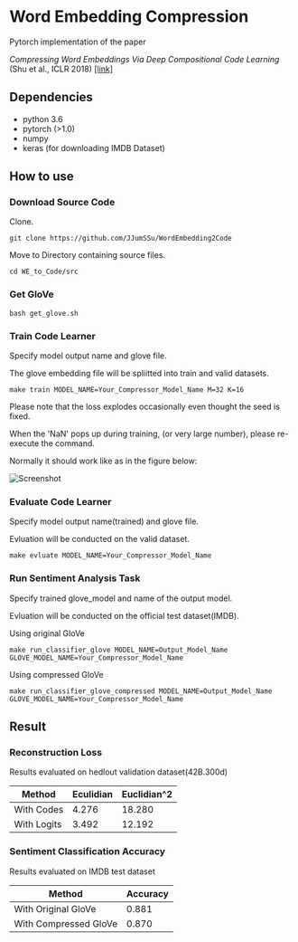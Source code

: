 # Word Embedding Compression
Pytorch implementation of the paper

*Compressing Word Embeddings Via Deep Compositional Code Learning* (Shu et al., ICLR 2018)  [[link]](https://arxiv.org/abs/1711.01068)

## Dependencies

* python 3.6
* pytorch (>1.0)
* numpy
* keras (for downloading IMDB Dataset)

## How to use

### Download Source Code

Clone.

```git clone https://github.com/JJumSSu/WordEmbedding2Code```

Move to Directory containing source files.

```cd WE_to_Code/src```

### Get GloVe

```
bash get_glove.sh
```

### Train Code Learner

Specify model output name and glove file.

The glove embedding file will be spliitted into train and valid datasets.

```make train MODEL_NAME=Your_Compressor_Model_Name M=32 K=16```

Please note that the loss explodes occasionally even thought the seed is fixed.

When the 'NaN' pops up during training, (or very large number), please re-execute the command.

Normally it should work like as in the figure below:

![Screenshot](screenshot.PNG)

### Evaluate Code Learner

Specify model output name(trained) and glove file.

Evluation will be conducted on the valid dataset.

```make evluate MODEL_NAME=Your_Compressor_Model_Name```

### Run Sentiment Analysis Task

Specify trained glove_model and name of the output model.

Evluation will be conducted on the official test dataset(IMDB).

Using original GloVe

```make run_classifier_glove MODEL_NAME=Output_Model_Name GLOVE_MODEL_NAME=Your_Compressor_Model_Name```

Using compressed GloVe

```make run_classifier_glove_compressed MODEL_NAME=Output_Model_Name GLOVE_MODEL_NAME=Your_Compressor_Model_Name```

## Result

### Reconstruction Loss 

Results evaluated on hedlout validation dataset(42B.300d)

|Method|Eculidian|Euclidian^2|
|------|---|---|
|With Codes|4.276|18.280
|With Logits|3.492|12.192

### Sentiment Classification Accuracy

Results evaluated on IMDB test dataset

|Method|Accuracy|
|------|---|
|With Original GloVe|0.881|
|With Compressed GloVe|0.870|

